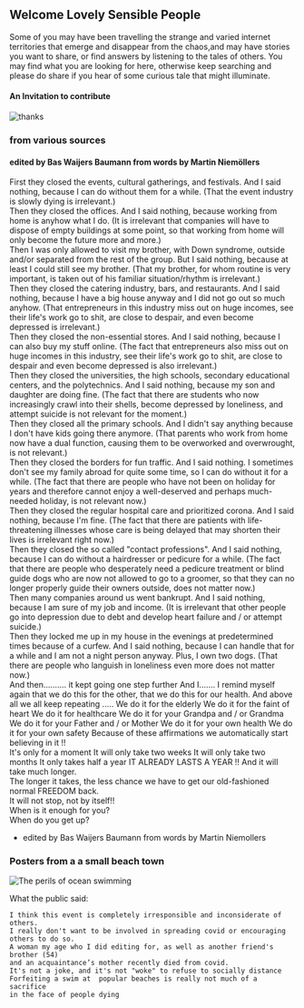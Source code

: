 ## Welcome Lovely Sensible People

Some of you may have been travelling the strange and varied internet territories that emerge and disappear from the chaos,and may have stories you want to share, or find answers by listening to the tales of others. You may find what you are looking for here, otherwise keep searching and please do share if you hear of some curious tale that might illuminate.

#### An Invitation to contribute

![thanks](/img/invite.jpg)

### from various sources

#### edited by Bas Waijers Baumann from words by Martin Niemöllers

First they closed the events, cultural gatherings, and festivals. 
And I said nothing, because I can do without them for a while. 
(That the event industry is slowly dying is irrelevant.)  
Then they closed the offices. 
And I said nothing, because working from home is anyhow what I do. 
(It is irrelevant that companies will have to dispose of empty buildings at some point, so that working from home will only become the future more and more.)  
Then I was only allowed to visit my brother, with Down syndrome, outside and/or separated from the rest of the group. 
But I said nothing, because at least I could still see my brother. 
(That my brother, for whom routine is very important, is taken out of his familiar situation/rhythm is irrelevant.)  
Then they closed the catering industry, bars, and restaurants. 
And I said nothing, because I have a big house anyway and I did not go out so much anyhow. 
(That entrepreneurs in this industry miss out on huge incomes, see their life's work go to shit, are close to despair, and even become depressed is irrelevant.)  
Then they closed the non-essential stores. 
And I said nothing, because I can also buy my stuff online. 
(The fact that entrepreneurs also miss out on huge incomes in this industry, see their life's work go to shit, are close to despair and even become depressed is also irrelevant.)  
Then they closed the universities, the high schools, secondary educational centers, and the polytechnics. 
And I said nothing, because my son and daughter are doing fine. 
(The fact that there are students who now increasingly crawl into their shells, become depressed by loneliness, and attempt suicide is not relevant for the moment.)  
Then they closed all the primary schools. 
And I didn't say anything because I don't have kids going there anymore. 
(That parents who work from home now have a dual function, causing them to be overworked and overwrought, is not relevant.)  
Then they closed the borders for fun traffic. 
And I said nothing. I sometimes don't see my family abroad for quite some time, so I can do without it for a while. 
(The fact that there are people who have not been on holiday for years and therefore cannot enjoy a well-deserved and perhaps much-needed holiday, is not relevant now.)  
Then they closed the regular hospital care and prioritized corona. 
And I said nothing, because I'm fine. 
(The fact that there are patients with life-threatening illnesses whose care is being delayed that may shorten their lives is irrelevant right now.)  
Then they closed the so called "contact professions". 
And I said nothing, because I can do without a hairdresser or pedicure for a while. 
(The fact that there are people who desperately need a pedicure treatment or blind guide dogs who are now not allowed to go to a groomer, so that they can no longer properly guide their owners outside, does not matter now.)  
Then many companies around us went bankrupt. 
And I said nothing, because I am sure of my job and income. 
(It is irrelevant that other people go into depression due to debt and develop heart failure and / or attempt suicide.)  
Then they locked me up in my house in the evenings at predetermined times because of a curfew. 
And I said nothing, because I can handle that for a while and I am not a night person anyway.  Plus, I own two dogs. 
(That there are people who languish in loneliness even more does not matter now.)  
And then……….  it kept going one step further 
And I….… I remind myself again that we do this for the other, that we do this for our health. 
And above all we all keep repeating ..... 
We do it for the elderly 
We do it for the faint of heart 
We do it for healthcare 
We do it for your Grandpa and / or Grandma 
We do it for your Father and / or Mother 
We do it for your own health 
We do it for your own safety 
Because of these affirmations we automatically start believing in it !!  
It's only for a moment 
It will only take two weeks 
It will only take two months 
It only takes half a year 
IT ALREADY LASTS A YEAR !! 
And it will take much longer.  
The longer it takes, the less chance we have to get our old-fashioned normal FREEDOM back.  
It will not stop, not by itself!!  
When is it enough for you?   
When do you get up? 
 
 - edited by Bas Waijers Baumann from words by Martin Niemollers

### Posters from a a small beach town

 ![The perils of ocean swimming](/img/freebeach.jpg)

 What the public said:

    I think this event is completely irresponsible and inconsiderate of others. 
    I really don't want to be involved in spreading covid or encouraging others to do so. 
    A woman my age who I did editing for, as well as another friend's brother (54) 
    and an acquaintance’s mother recently died from covid.
    It's not a joke, and it's not "woke" to refuse to socially distance
    Forfeiting a swim at  popular beaches is really not much of a sacrifice 
    in the face of people dying